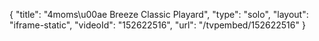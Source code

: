 {
    "title": "4moms\u00ae Breeze Classic Playard",
    "type": "solo",
    "layout": "iframe-static",
    "videoId": "152622516",
    "url": "\/tvpembed\/152622516"
}
